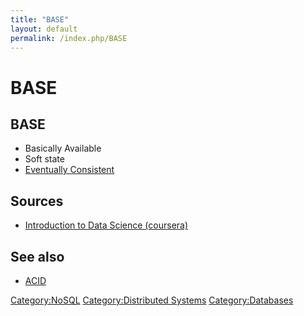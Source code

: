 ```yaml
---
title: "BASE"
layout: default
permalink: /index.php/BASE
---
```


# BASE

## BASE
- Basically Available
- Soft state 
- [Eventually Consistent](Eventual_Consistency)


## Sources
- [Introduction to Data Science (coursera)](Introduction_to_Data_Science_(coursera))

## See also
- [ACID](ACID)

[Category:NoSQL](Category_NoSQL)
[Category:Distributed Systems](Category_Distributed_Systems)
[Category:Databases](Category_Databases)